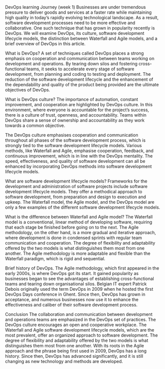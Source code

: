DevOps learning Journey (week 1)
Businesses are under tremendous pressure to deliver goods and services at a faster rate while maintaining high quality in today’s rapidly evolving technological landscape. As a result, software development processes need to be more effective and collaborative. One such technique that has grown in popularity recently is DevOps. We will examine DevOps, its culture, software development lifecycle models, the distinction between Waterfall and Agile models, and a brief overview of DevOps in this article.

What is DevOps?
A set of techniques called DevOps places a strong emphasis on cooperation and communication between teams working on development and operations. By tearing down silos and fostering cross-functional teams, it seeks to accelerate every stage of software development, from planning and coding to testing and deployment. The reduction of the software development lifecycle and the enhancement of the dependability and quality of the product being provided are the ultimate objectives of DevOps.


What is DevOps culture?
The importance of automation, constant improvement, and cooperation are highlighted by DevOps culture. In this environment, where everyone is accountable for the project’s success, there is a culture of trust, openness, and accountability. Teams within DevOps share a sense of ownership and accountability as they work towards a common objective.


The DevOps culture emphasises cooperation and communication throughout all phases of the software development process, which is strongly tied to the software development lifecycle models. Various methods, like Waterfall and Agile, emphasise cooperation, feedback, and continuous improvement, which is in line with the DevOps mentality. The speed, effectiveness, and quality of software development can all be enhanced by incorporating DevOps methods into software development lifecycle models.

What are software development lifecycle models?
Frameworks for the development and administration of software projects include software development lifecycle models. They offer a methodical approach to software development, from preparation and design to execution and upkeep. The Waterfall model, the Agile model, and the DevOps model are only a few examples of the different software development lifecycle models.

What is the difference between Waterfall and Agile model?
The Waterfall model is a conventional, linear method of developing software, requiring that each stage be finished before going on to the next. The Agile methodology, on the other hand, is a more gradual and iterative approach, where development is done in condensed sprints with regular team communication and cooperation. The degree of flexibility and adaptability offered by the two models is what distinguishes them most from one another. The Agile methodology is more adaptable and flexible than the Waterfall paradigm, which is rigid and sequential.


Brief history of DevOps.
The Agile methodology, which first appeared in the early 2000s, is where DevOps got its start. It gained popularity as businesses began to see the advantages of establishing cross-functional teams and tearing down organisational silos. Belgian IT expert Patrick Debois originally used the term DevOps in 2009 when he hosted the first DevOps Days conference in Ghent. Since then, DevOps has grown in acceptance, and numerous businesses now use it to enhance the effectiveness and caliber of their software development process.


Conclusion
The collaboration and communication between development and operations teams are emphasized in the DevOps set of practices. The DevOps culture encourages an open and cooperative workplace. The Waterfall and Agile software development lifecycle models, which are the most prevalent, offer an organized approach to software development. The degree of flexibility and adaptability offered by the two models is what distinguishes them most from one another. With its roots in the Agile approach and the phrase being first used in 2009, DevOps has a long history. Since then, DevOps has advanced significantly, and it is still changing as new technology and methods are developed.